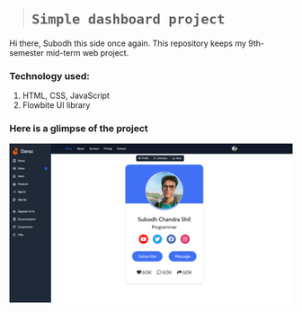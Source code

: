 > # **`Simple dashboard project`**

Hi there, Subodh this side once again. This repository keeps my 9th-semester mid-term web project.

### Technology used:

1. HTML, CSS, JavaScript
2. Flowbite UI library

### Here is a glimpse of the project

![](20240831154545.png)
